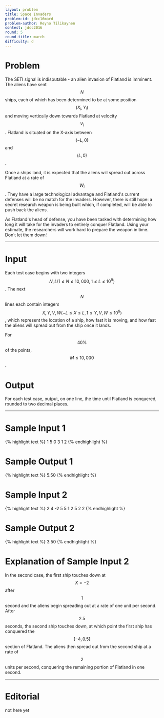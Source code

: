 ```yaml
---
layout: problem
title: Space Invaders
problem-id: jdcc16mard
problem-author: Reyno Tilikaynen
contest: jdcc2016
round: 5
round-title: march
difficulty: d
---
```


# Problem
The SETI signal is indisputable - an alien invasion of Flatland is imminent. The aliens have sent $$N$$ ships, each of which has been determined to be at some position $$(X_i, Y_i)$$ and moving vertically down towards Flatland at velocity $$V_i$$. Flatland is situated on the X-axis between $$(−L, 0)$$ and $$(L, 0)$$.

Once a ships land, it is expected that the aliens will spread out across Flatland at a rate of $$W_i$$. They have a large technological advantage and Flatland's current defenses will be no match for the invaders. However, there is still hope: a secret research weapon is being built which, if completed, will be able to push back the aliens.

As Flatland's head of defense, you have been tasked with determining how long it will take for the invaders to entirely conquer Flatland. Using your estimate, the researchers will work hard to prepare the weapon in time. Don’t let them down!

---

# Input
Each test case begins with two integers $$N, L (1 \leq N \leq 10,000, 1 \leq L \leq 10^9)$$. The next $$N$$ lines each contain integers $$X, Y, V, W (−L \leq X \leq L, 1 \leq Y, V, W ≤ 10^9)$$, which represent the location of a ship, how fast it is moving, and how fast the aliens will spread out from the ship once it lands.

For $$40\%$$ of the points, $$M \leq 10,000$$.

# Output
For each test case, output, on one line, the time until Flatland is conquered, rounded to two decimal places.

---

# Sample Input 1
{% highlight text %}
1 5
0 3 1 2
{% endhighlight %}

# Sample Output 1
{% highlight text %}
5.50
{% endhighlight %}

# Sample Input 2
{% highlight text %}
2 4
-2 5 5 1
2 5 2 2
{% endhighlight %}

# Sample Output 2
{% highlight text %}
3.50
{% endhighlight %}

# Explanation of Sample Input 2
In the second case, the first ship touches down at $$X=−2$$ after $$1$$ second and the aliens begin spreading out at a rate of one unit per second. After $$2.5$$ seconds, the second ship touches down, at which point the first ship has conquered the $$[−4,0.5]$$ section of Flatland. The aliens then spread out from the second ship at a rate of $$2$$ units per second, conquering the remaining portion of Flatland in one second.

---

# Editorial
not here yet